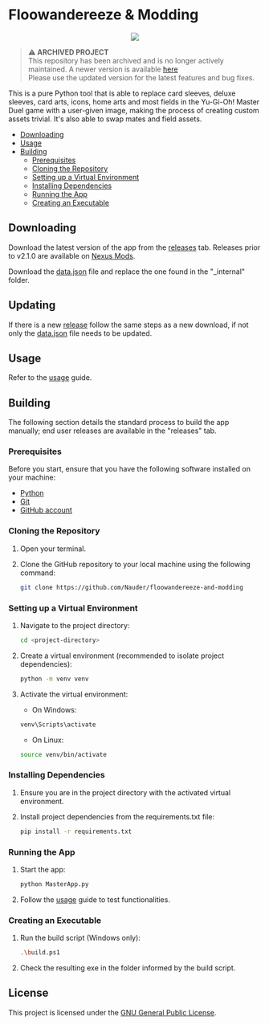 # Floowandereeze & Modding

<p align="center">
    <img src="https://img.shields.io/badge/Python-FFD43B?style=for-the-badge&logo=python&logoColor=blue">
</p>

> **⚠️ ARCHIVED PROJECT**  
> This repository has been archived and is no longer actively maintained. A newer version is 
available [here](https://github.com/Nauder/floowandereeze-and-modding-qt)  
> Please use the updated version for the latest features and bug fixes.

This is a pure Python tool that is able to replace card sleeves, deluxe sleeves, card arts, icons, home arts and
most fields in the Yu-Gi-Oh! Master Duel game with a user-given image, making the process of creating custom
assets trivial. It's also able to swap mates and field assets.

- [Downloading](#Downloading)
- [Usage](#Usage)
- [Building](#Building)
    - [Prerequisites](#Prerequisites)
    - [Cloning the Repository](#Cloning-the-Repository)
    - [Setting up a Virtual Environment](#Setting-up-a-Virtual-Environment)
    - [Installing Dependencies](#Installing-Dependencies)
    - [Running the App](#Running-the-App)
    - [Creating an Executable](#Creating-an-Executable)

## Downloading

Download the latest version of the app from
the [releases](https://github.com/Nauder/floowandereeze-and-modding/releases) tab.
Releases prior to v2.1.0 are available on [Nexus Mods](https://www.nexusmods.com/yugiohmasterduel/mods/372).

Download the [data.json](https://raw.githubusercontent.com/Nauder/floowandereeze-and-modding/main/data.json) file and
replace the one found in the "_internal" folder.

## Updating

If there is a new [release](https://github.com/Nauder/floowandereeze-and-modding/releases) follow the same steps as a
new download, if not only the
[data.json](https://raw.githubusercontent.com/Nauder/floowandereeze-and-modding/main/data.json) file needs to be
updated.

## Usage

Refer to the [usage](./docs/USAGE.md) guide.

## Building

The following section details the standard process to build the app manually; end user releases are available in the
"releases" tab.

### Prerequisites

Before you start, ensure that you have the following software installed on your machine:

- [Python](https://www.python.org/downloads/)
- [Git](https://git-scm.com/downloads)
- [GitHub account](https://github.com/)

### Cloning the Repository

1. Open your terminal.

2. Clone the GitHub repository to your local machine using the following command:
   ```bash
   git clone https://github.com/Nauder/floowandereeze-and-modding
   ```

### Setting up a Virtual Environment

1. Navigate to the project directory:
   ```bash
   cd <project-directory>
   ```

2. Create a virtual environment (recommended to isolate project dependencies):
   ```bash
   python -m venv venv
   ```

3. Activate the virtual environment:
    - On Windows:
   ```bash
   venv\Scripts\activate
   ```
    - On Linux:
   ```bash
   source venv/bin/activate
   ```

### Installing Dependencies

1. Ensure you are in the project directory with the activated virtual environment.

2. Install project dependencies from the requirements.txt file:
    ```bash
   pip install -r requirements.txt
    ```

### Running the App

1. Start the app:
    ```bash
   python MasterApp.py
    ```

2. Follow the [usage](./docs/USAGE.md) guide to test functionalities.

### Creating an Executable

1. Run the build script (Windows only):
    ```bash
   .\build.ps1
    ```

2. Check the resulting exe in the folder informed by the build script.

## License

This project is licensed under the [GNU General Public License](LICENSE).
   
